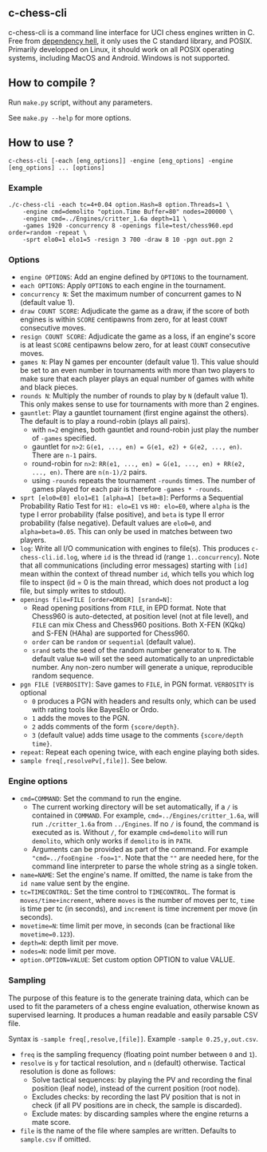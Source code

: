 ## c-chess-cli

c-chess-cli is a command line interface for UCI chess engines written in C. Free from [dependency hell](https://en.wikipedia.org/wiki/Dependency_hell), it only uses the C standard library, and POSIX. Primarily developped on Linux, it should work on all POSIX operating systems, including MacOS and Android. Windows is not supported.

## How to compile ?

Run `make.py` script, without any parameters.

See `make.py --help` for more options.

## How to use ?

```
c-chess-cli [-each [eng_options]] -engine [eng_options] -engine [eng_options] ... [options]
```

### Example

```
./c-chess-cli -each tc=4+0.04 option.Hash=8 option.Threads=1 \
    -engine cmd=demolito "option.Time Buffer=80" nodes=200000 \
    -engine cmd=../Engines/critter_1.6a depth=11 \
    -games 1920 -concurrency 8 -openings file=test/chess960.epd order=random -repeat \
    -sprt elo0=1 elo1=5 -resign 3 700 -draw 8 10 -pgn out.pgn 2
```

### Options

 * `engine OPTIONS`: Add an engine defined by `OPTIONS` to the tournament.
 * `each OPTIONS`: Apply `OPTIONS` to each engine in the tournament.
 * `concurrency N`: Set the maximum number of concurrent games to N (default value 1).
 * `draw COUNT SCORE`: Adjudicate the game as a draw, if the score of both engines is within `SCORE` centipawns from zero, for at least `COUNT` consecutive moves.
 * `resign COUNT SCORE`: Adjudicate the game as a loss, if an engine's score is at least `SCORE` centipawns below zero, for at least `COUNT` consecutive moves.
 * `games N`: Play N games per encounter (default value 1). This value should be set to an even number in tournaments with more than two players to make sure that each player plays an equal number of games with white and black pieces.
 * `rounds N`: Multiply the number of rounds to play by `N` (default value 1). This only makes sense to use for tournaments with more than 2 engines.
 * `gauntlet`: Play a gauntlet tournament (first engine against the others). The default is to play a round-robin (plays all pairs).
   * with `n=2` engines, both gauntlet and round-robin just play the number of `-games` specified.
   * gauntlet for `n>2`: `G(e1, ..., en) = G(e1, e2) + G(e2, ..., en)`. There are `n-1` pairs.
   * round-robin for `n>2`: `RR(e1, ..., en) = G(e1, ..., en) + RR(e2, ..., en)`. There are `n(n-1)/2` pairs.
   * using `-rounds` repeats the tournament `-rounds` times. The number of games played for each pair is therefore `-games * -rounds`.
 * `sprt [elo0=E0] elo1=E1 [alpha=A] [beta=B]`: Performs a Sequential Probability Ratio Test for `H1: elo=E1` vs `H0: elo=E0`, where `alpha` is the type I error probability (false positive), and `beta` is type II error probability (false negative). Default values are `elo0=0`, and `alpha=beta=0.05`. This can only be used in matches between two players.
 * `log`: Write all I/O communication with engines to file(s). This produces `c-chess-cli.id.log`, where `id` is the thread id (range `1..concurrency`). Note that all communications (including error messages) starting with `[id]` mean within the context of thread number `id`, which tells you which log file to inspect (id = 0 is the main thread, which does not product a log file, but simply writes to stdout).
 * `openings file=FILE [order=ORDER] [srand=N]`:
   * Read opening positions from `FILE`, in EPD format. Note that Chess960 is auto-detected, at position level (not at file level), and `FILE` can mix Chess and Chess960 positions. Both X-FEN (KQkq) and S-FEN (HAha) are supported for Chess960.
   * `order` can be `random` or `sequential` (default value).
   * `srand` sets the seed of the random number generator to `N`. The default value `N=0` will set the seed automatically to an unpredictable number. Any non-zero number will generate a unique, reproducible random sequence.
 * `pgn FILE [VERBOSITY]`: Save games to `FILE`, in PGN format. `VERBOSITY` is optional
   * `0` produces a PGN with headers and results only, which can be used with rating tools like BayesElo or Ordo.
   * `1` adds the moves to the PGN.
   * `2` adds comments of the form `{score/depth}`.
   * `3` (default value) adds time usage to the comments `{score/depth time}`.
 * `repeat`: Repeat each opening twice, with each engine playing both sides.
 * `sample freq[,resolvePv[,file]]`. See below.

### Engine options

 * `cmd=COMMAND`: Set the command to run the engine.
   * The current working directory will be set automatically, if a `/` is contained in `COMMAND`. For example, `cmd=../Engines/critter_1.6a`, will run `./critter_1.6a` from `../Engines`. If no `/` is found, the command is executed as is. Without `/`, for example `cmd=demolito` will run `demolito`, which only works if `demolito` is in `PATH`.
   * Arguments can be provided as part of the command. For example `"cmd=../fooEngine -foo=1"`. Note that the `""` are needed here, for the command line interpreter to parse the whole string as a single token.
 * `name=NAME`: Set the engine's name. If omitted, the name is take from the `id name` value sent by the engine.
 * `tc=TIMECONTROL`: Set the time control to `TIMECONTROL`. The format is `moves/time+increment`, where `moves` is the number of moves per tc, `time` is time per tc (in seconds), and `increment` is time increment per move (in seconds).
 * `movetime=N`: time limit per move, in seconds (can be fractional like `movetime=0.123`).
 * `depth=N`: depth limit per move.
 * `nodes=N`: node limit per move.
 * `option.OPTION=VALUE`: Set custom option OPTION to value VALUE.

### Sampling

The purpose of this feature is to the generate training data, which can be used to fit the parameters of a
chess engine evaluation, otherwise known as supervised learning. It produces a human readable and easily parsable CSV file.

Syntax is `-sample freq[,resolve,[file]]`. Example `-sample 0.25,y,out.csv`.
 * `freq` is the sampling frequency (floating point number between `0` and `1`).
 * `resolve` is `y` for tactical resolution, and `n` (default) otherwise. Tactical resolution is done as follows:
   * Solve tactical sequences: by playing the PV and recording the final position (leaf node), instead of the current position (root node).
   * Excludes checks: by recording the last PV position that is not in check (if all PV positions are in check, the sample is discarded).
   * Exclude mates: by discarding samples where the engine returns a mate score.
 * `file` is the name of the file where samples are written. Defaults to `sample.csv` if omitted.
